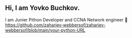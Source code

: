 ## Hi, I am Yovko Buchkov. 
I am Junier Pithon Developer and CCNA Network engineer 👋
https://github.com/zahariev-webbersof/zahariev-webbersof/blob/main/your-python-URL
<!--
**YovkoBuchkov/YovkoBuchkov** is a ✨ _special_ ✨ repository because its `README.md` (this file) appears on your GitHub profile.

Here are some ideas to get you started:

- 🔭 I’m currently working on ...
- 🌱 I’m currently learning ...
- 👯 I’m looking to collaborate on ...
- 🤔 I’m looking for help with ...
- 💬 Ask me about ...
- 📫 How to reach me: ...
- 😄 Pronouns: ...
- ⚡ Fun fact: ...
-->
